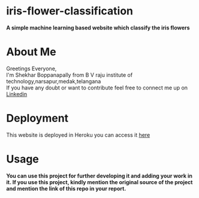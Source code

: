 # iris-flower-classification  
**A simple machine learning based website which classify the iris flowers**   

# About Me 
Greetings Everyone,  
I'm Shekhar Boppanapally from B V raju institute of technology,narsapur,medak,telangana  
If you have any doubt or want to contribute feel free to connect  me up on [Linkedin](https://www.linkedin.com/in/shekhar-boppanapally-647a281bb/)  

# Deployment   
This website is deployed in Heroku you can access it [here](https://iris-flower-classifier-1.herokuapp.com/)   
# Usage  
**You can use this project for further developing it and adding your work in it. If you use this project, kindly mention the original source of the project and mention the link of this repo in your report.**
